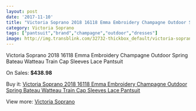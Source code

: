```yaml
---
layout: post
date: '2017-11-10'
title: "Victoria Soprano 2018 16118 Emma Embroidery Champagne Outdoor Spring Bateau Watteau Train Cap Sleeves Lace Pantsuit"
category: Victoria Soprano
tags: ["pantsuit","brand","champagne","outdoor","dresses"]
image: http://img.transblink.com/32732-thickbox_default/victoria-soprano-2018-16118-emma-embroidery-champagne-outdoor-spring-bateau-watteau-train-cap-sleeves-lace-pantsuit.jpg
---
```

Victoria Soprano 2018 16118 Emma Embroidery Champagne Outdoor Spring Bateau Watteau Train Cap Sleeves Lace Pantsuit

On Sales: **$438.98**
<a href="https://www.transblink.com/en/victoria-soprano/11010-victoria-soprano-2018-16118-emma-embroidery-champagne-outdoor-spring-bateau-watteau-train-cap-sleeves-lace-pantsuit.html"><amp-img layout="responsive" width="600" height="600" src="//img.transblink.com/32732-thickbox_default/victoria-soprano-2018-16118-emma-embroidery-champagne-outdoor-spring-bateau-watteau-train-cap-sleeves-lace-pantsuit.jpg" alt="Victoria Soprano 2018 16118 Emma Embroidery Champagne Outdoor Spring Bateau Watteau Train Cap Sleeves Lace Pantsuit 0" /></a>
<a href="https://www.transblink.com/en/victoria-soprano/11010-victoria-soprano-2018-16118-emma-embroidery-champagne-outdoor-spring-bateau-watteau-train-cap-sleeves-lace-pantsuit.html"><amp-img layout="responsive" width="600" height="600" src="//img.transblink.com/32739-thickbox_default/victoria-soprano-2018-16118-emma-embroidery-champagne-outdoor-spring-bateau-watteau-train-cap-sleeves-lace-pantsuit.jpg" alt="Victoria Soprano 2018 16118 Emma Embroidery Champagne Outdoor Spring Bateau Watteau Train Cap Sleeves Lace Pantsuit 1" /></a>
<a href="https://www.transblink.com/en/victoria-soprano/11010-victoria-soprano-2018-16118-emma-embroidery-champagne-outdoor-spring-bateau-watteau-train-cap-sleeves-lace-pantsuit.html"><amp-img layout="responsive" width="600" height="600" src="//img.transblink.com/32738-thickbox_default/victoria-soprano-2018-16118-emma-embroidery-champagne-outdoor-spring-bateau-watteau-train-cap-sleeves-lace-pantsuit.jpg" alt="Victoria Soprano 2018 16118 Emma Embroidery Champagne Outdoor Spring Bateau Watteau Train Cap Sleeves Lace Pantsuit 2" /></a>
<a href="https://www.transblink.com/en/victoria-soprano/11010-victoria-soprano-2018-16118-emma-embroidery-champagne-outdoor-spring-bateau-watteau-train-cap-sleeves-lace-pantsuit.html"><amp-img layout="responsive" width="600" height="600" src="//img.transblink.com/32737-thickbox_default/victoria-soprano-2018-16118-emma-embroidery-champagne-outdoor-spring-bateau-watteau-train-cap-sleeves-lace-pantsuit.jpg" alt="Victoria Soprano 2018 16118 Emma Embroidery Champagne Outdoor Spring Bateau Watteau Train Cap Sleeves Lace Pantsuit 3" /></a>
<a href="https://www.transblink.com/en/victoria-soprano/11010-victoria-soprano-2018-16118-emma-embroidery-champagne-outdoor-spring-bateau-watteau-train-cap-sleeves-lace-pantsuit.html"><amp-img layout="responsive" width="600" height="600" src="//img.transblink.com/32736-thickbox_default/victoria-soprano-2018-16118-emma-embroidery-champagne-outdoor-spring-bateau-watteau-train-cap-sleeves-lace-pantsuit.jpg" alt="Victoria Soprano 2018 16118 Emma Embroidery Champagne Outdoor Spring Bateau Watteau Train Cap Sleeves Lace Pantsuit 4" /></a>
<a href="https://www.transblink.com/en/victoria-soprano/11010-victoria-soprano-2018-16118-emma-embroidery-champagne-outdoor-spring-bateau-watteau-train-cap-sleeves-lace-pantsuit.html"><amp-img layout="responsive" width="600" height="600" src="//img.transblink.com/32735-thickbox_default/victoria-soprano-2018-16118-emma-embroidery-champagne-outdoor-spring-bateau-watteau-train-cap-sleeves-lace-pantsuit.jpg" alt="Victoria Soprano 2018 16118 Emma Embroidery Champagne Outdoor Spring Bateau Watteau Train Cap Sleeves Lace Pantsuit 5" /></a>
<a href="https://www.transblink.com/en/victoria-soprano/11010-victoria-soprano-2018-16118-emma-embroidery-champagne-outdoor-spring-bateau-watteau-train-cap-sleeves-lace-pantsuit.html"><amp-img layout="responsive" width="600" height="600" src="//img.transblink.com/32734-thickbox_default/victoria-soprano-2018-16118-emma-embroidery-champagne-outdoor-spring-bateau-watteau-train-cap-sleeves-lace-pantsuit.jpg" alt="Victoria Soprano 2018 16118 Emma Embroidery Champagne Outdoor Spring Bateau Watteau Train Cap Sleeves Lace Pantsuit 6" /></a>
<a href="https://www.transblink.com/en/victoria-soprano/11010-victoria-soprano-2018-16118-emma-embroidery-champagne-outdoor-spring-bateau-watteau-train-cap-sleeves-lace-pantsuit.html"><amp-img layout="responsive" width="600" height="600" src="//img.transblink.com/32733-thickbox_default/victoria-soprano-2018-16118-emma-embroidery-champagne-outdoor-spring-bateau-watteau-train-cap-sleeves-lace-pantsuit.jpg" alt="Victoria Soprano 2018 16118 Emma Embroidery Champagne Outdoor Spring Bateau Watteau Train Cap Sleeves Lace Pantsuit 7" /></a>

Buy it: [Victoria Soprano 2018 16118 Emma Embroidery Champagne Outdoor Spring Bateau Watteau Train Cap Sleeves Lace Pantsuit](https://www.transblink.com/en/victoria-soprano/11010-victoria-soprano-2018-16118-emma-embroidery-champagne-outdoor-spring-bateau-watteau-train-cap-sleeves-lace-pantsuit.html "Victoria Soprano 2018 16118 Emma Embroidery Champagne Outdoor Spring Bateau Watteau Train Cap Sleeves Lace Pantsuit")

View more: [Victoria Soprano](https://www.transblink.com/en/102-victoria-soprano "Victoria Soprano")
